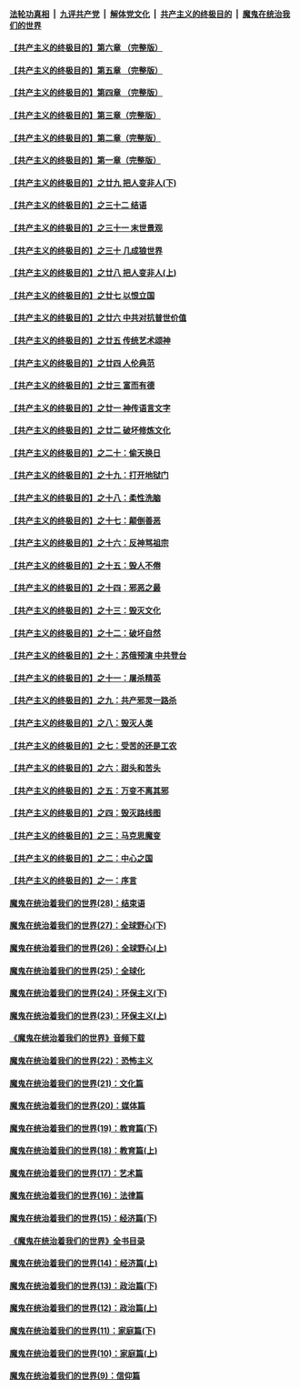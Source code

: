 ####  [法轮功真相](../../../../basic/blob/master/README.md?t=03032014) &nbsp;|&nbsp; [九评共产党](../../../../9ping.md/blob/master/README.md?t=03032014) &nbsp;|&nbsp; [解体党文化](../../../../jtdwh.md/blob/master/README.md?t=03032014)  &nbsp;|&nbsp; [共产主义的终极目的](../../../../gczydzjmd.md/blob/master/README.md?t=03032014) &nbsp;|&nbsp; [魔鬼在统治我们的世界](../../../../mgztzwmdsj.md/blob/master/README.md?t=03032014) 

#### [【共产主义的终极目的】第六章 （完整版）](../pages/nsc422/n11428913.md?t=03032014) 

#### [【共产主义的终极目的】第五章 （完整版）](../pages/nsc422/n11428912.md?t=03032014) 

#### [【共产主义的终极目的】第四章 （完整版）](../pages/nsc422/n11428907.md?t=03032014) 

#### [【共产主义的终极目的】第三章（完整版）](../pages/nsc422/n11428848.md?t=03032014) 

#### [【共产主义的终极目的】第二章（完整版）](../pages/nsc422/n11428831.md?t=03032014) 

#### [【共产主义的终极目的】第一章（完整版）](../pages/nsc422/n11417651.md?t=03032014) 

#### [【共产主义的终极目的】之廿九 把人变非人(下)](../pages/nsc422/n11344140.md?t=03032014) 

#### [【共产主义的终极目的】之三十二 结语](../pages/nsc422/n11360535.md?t=03032014) 

#### [【共产主义的终极目的】之三十一 末世景观](../pages/nsc422/n11351129.md?t=03032014) 

#### [【共产主义的终极目的】之三十 几成狼世界](../pages/nsc422/n11348280.md?t=03032014) 

#### [【共产主义的终极目的】之廿八 把人变非人(上)](../pages/nsc422/n11340492.md?t=03032014) 

#### [【共产主义的终极目的】之廿七 以恨立国](../pages/nsc422/n11336944.md?t=03032014) 

#### [【共产主义的终极目的】之廿六 中共对抗普世价值](../pages/nsc422/n11324785.md?t=03032014) 

#### [【共产主义的终极目的】之廿五 传统艺术颂神](../pages/nsc422/n11296396.md?t=03032014) 

#### [【共产主义的终极目的】之廿四 人伦典范](../pages/nsc422/n11296397.md?t=03032014) 

#### [【共产主义的终极目的】之廿三 富而有德](../pages/nsc422/n11283598.md?t=03032014) 

#### [【共产主义的终极目的】之廿一 神传语言文字](../pages/nsc422/n11263265.md?t=03032014) 

#### [【共产主义的终极目的】之廿二 破坏修炼文化](../pages/nsc422/n11245728.md?t=03032014) 

#### [【共产主义的终极目的】之二十：偷天换日](../pages/nsc422/n11238846.md?t=03032014) 

#### [【共产主义的终极目的】之十九：打开地狱门](../pages/nsc422/n11206376.md?t=03032014) 

#### [【共产主义的终极目的】之十八：柔性洗脑](../pages/nsc422/n11199994.md?t=03032014) 

#### [【共产主义的终极目的】之十七：颠倒善恶](../pages/nsc422/n11179782.md?t=03032014) 

#### [【共产主义的终极目的】之十六：反神骂祖宗](../pages/nsc422/n11166798.md?t=03032014) 

#### [【共产主义的终极目的】之十五：毁人不倦](../pages/nsc422/n11166792.md?t=03032014) 

#### [【共产主义的终极目的】之十四：邪恶之最](../pages/nsc422/n11150249.md?t=03032014) 

#### [【共产主义的终极目的】之十三：毁灭文化](../pages/nsc422/n11135227.md?t=03032014) 

#### [【共产主义的终极目的】之十二：破坏自然](../pages/nsc422/n11135214.md?t=03032014) 

#### [【共产主义的终极目的】之十：苏俄预演 中共登台](../pages/nsc422/n11118424.md?t=03032014) 

#### [【共产主义的终极目的】之十一：屠杀精英](../pages/nsc422/n11118442.md?t=03032014) 

#### [【共产主义的终极目的】之九：共产邪灵一路杀](../pages/nsc422/n11114139.md?t=03032014) 

#### [【共产主义的终极目的】之八：毁灭人类](../pages/nsc422/n11108503.md?t=03032014) 

#### [【共产主义的终极目的】之七：受苦的还是工农](../pages/nsc422/n11101809.md?t=03032014) 

#### [【共产主义的终极目的】之六：甜头和苦头](../pages/nsc422/n11096971.md?t=03032014) 

#### [【共产主义的终极目的】之五：万变不离其邪](../pages/nsc422/n11091285.md?t=03032014) 

#### [【共产主义的终极目的】之四：毁灭路线图](../pages/nsc422/n11086284.md?t=03032014) 

#### [【共产主义的终极目的】之三：马克思魔变](../pages/nsc422/n11061941.md?t=03032014) 

#### [【共产主义的终极目的】之二：中心之国](../pages/nsc422/n11047728.md?t=03032014) 

#### [【共产主义的终极目的】之一：序言](../pages/nsc422/n11086077.md?t=03032014) 

#### [魔鬼在统治着我们的世界(28)：结束语](../pages/nsc422/n10936246.md?t=03032014) 

#### [魔鬼在统治着我们的世界(27)：全球野心(下)](../pages/nsc422/n10928319.md?t=03032014) 

#### [魔鬼在统治着我们的世界(26)：全球野心(上)](../pages/nsc422/n10900318.md?t=03032014) 

#### [魔鬼在统治着我们的世界(25)：全球化](../pages/nsc422/n10788205.md?t=03032014) 

#### [魔鬼在统治着我们的世界(24)：环保主义(下)](../pages/nsc422/n10695307.md?t=03032014) 

#### [魔鬼在统治着我们的世界(23)：环保主义(上)](../pages/nsc422/n10688613.md?t=03032014) 

#### [《魔鬼在统治着我们的世界》音频下载](../pages/nsc422/n10635553.md?t=03032014) 

#### [魔鬼在统治着我们的世界(22)：恐怖主义](../pages/nsc422/n10614727.md?t=03032014) 

#### [魔鬼在统治着我们的世界(21)：文化篇](../pages/nsc422/n10597706.md?t=03032014) 

#### [魔鬼在统治着我们的世界(20)：媒体篇](../pages/nsc422/n10586579.md?t=03032014) 

#### [魔鬼在统治着我们的世界(19)：教育篇(下)](../pages/nsc422/n10564808.md?t=03032014) 

#### [魔鬼在统治着我们的世界(18)：教育篇(上)](../pages/nsc422/n10526970.md?t=03032014) 

#### [魔鬼在统治着我们的世界(17)：艺术篇](../pages/nsc422/n10499093.md?t=03032014) 

#### [魔鬼在统治着我们的世界(16)：法律篇](../pages/nsc422/n10485969.md?t=03032014) 

#### [魔鬼在统治着我们的世界(15)：经济篇(下)](../pages/nsc422/n10469975.md?t=03032014) 

#### [《魔鬼在统治着我们的世界》全书目录](../pages/nsc422/n10464261.md?t=03032014) 

#### [魔鬼在统治着我们的世界(14)：经济篇(上)](../pages/nsc422/n10457370.md?t=03032014) 

#### [魔鬼在统治着我们的世界(13)：政治篇(下)](../pages/nsc422/n10448270.md?t=03032014) 

#### [魔鬼在统治着我们的世界(12)：政治篇(上)](../pages/nsc422/n10444576.md?t=03032014) 

#### [魔鬼在统治着我们的世界(11)：家庭篇(下)](../pages/nsc422/n10440961.md?t=03032014) 

#### [魔鬼在统治着我们的世界(10)：家庭篇(上)](../pages/nsc422/n10435448.md?t=03032014) 

#### [魔鬼在统治着我们的世界(9)：信仰篇](../pages/nsc422/n10432159.md?t=03032014) 

